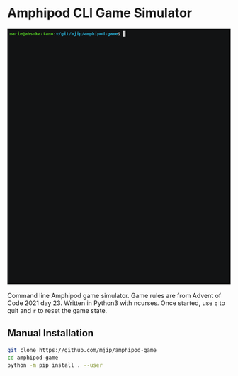 # Amphipod CLI Game Simulator
![](demo.gif)

Command line Amphipod game simulator. Game rules are from Advent of Code 2021 day 23.
Written in Python3 with ncurses.
Once started, use `q` to quit and `r` to reset the game state.

## Manual Installation
```sh
git clone https://github.com/mjip/amphipod-game
cd amphipod-game
python -m pip install . --user
```

